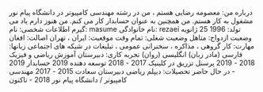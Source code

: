 
درباره من: معصومه رضایی هستم ، من در رشته مهندسی کامپیوتر در دانشگاه پیام نور مشغول به کار هستم. من همچنین به عنوان حسابدار کار می کنم. من هنوز دارم یاد می گیرم اطلاعات شخصی: نام: masume نام خانوادگی: rezaei تولد: 1996 25 ژانویه وضعیت ازدواج: متاهل وضعیت شغلی: تمام وقت موقعیت: ایران ، تهران اصالت: افغان مهارت: کار گروهی ، مذاکره ، سخنرانی عمومی ، تبلیغات در شبکه های اجتماعی زبانها: فارسی (مادر زبان) انگلیسی (روان) تجربه کاری: دبیرستان آموزش ریاضی و فیزیک 2018 - 2019 پرسنل تزریق در کلینیک 2017 - 2018 توسعه دهنده 2019 حسابدار 2019 - در حال حاضر تحصیلات: دیپلم ریاضی دبیرستان سعادت 2015 - 2017 مهندسی کامپیوتر / دانشگاه پیام نور 2018 - تاکنون
